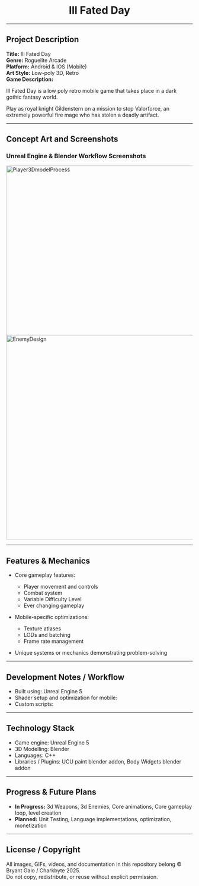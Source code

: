 <!-- Centered Project Title -->
<h1 align="center">Ill Fated Day</h1>

---

## Project Description

**Title:** Ill Fated Day  
**Genre:** Roguelite Arcade  
**Platform:** Android & IOS (Mobile)  
**Art Style:** Low-poly 3D, Retro  
**Game Description:**  

Ill Fated Day is a low poly retro mobile game that takes place in a dark gothic fantasy world. 

Play as royal knight Gildenstern on a mission to stop Valorforce, an extremely powerful fire mage who has stolen a deadly artifact.

---

## Concept Art and Screenshots


### Unreal Engine & Blender Workflow Screenshots
<img width="1030" height="456" alt="Player3DmodelProcess" src="https://github.com/user-attachments/assets/3e902395-f696-45b8-8f8d-b7a3a0ffef45" />

<img width="551" height="550" alt="EnemyDesign" src="https://github.com/user-attachments/assets/b8a8fd9c-0526-4373-8722-e3a39a4c200f" />

---

## Features & Mechanics

- Core gameplay features:
  - Player movement and controls
  - Combat system
  - Variable Difficulty Level
  - Ever changing gameplay
    
- Mobile-specific optimizations:
  - Texture atlases
  - LODs and batching
  - Frame rate management
- Unique systems or mechanics demonstrating problem-solving

---

## Development Notes / Workflow

- Built using: Unreal Engine 5 
- Shader setup and optimization for mobile:
- Custom scripts: 
---

## Technology Stack 

- Game engine: Unreal Engine 5
- 3D Modelling: Blender
- Languages: C++
- Libraries / Plugins: UCU paint blender addon, Body Widgets blender addon

---

## Progress & Future Plans

- **In Progress:** 3d Weapons, 3d Enemies, Core animations, Core gameplay loop, level creation  
- **Planned:** Unit Testing, Language implementations, optimization, monetization

---

## License / Copyright

All images, GIFs, videos, and documentation in this repository belong © Bryant Galo / Charkbyte 2025.  
Do not copy, redistribute, or reuse without explicit permission.
